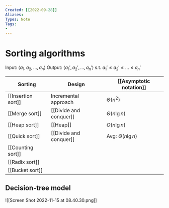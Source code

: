 ```yaml
---
Created: [[2022-09-28]]
Aliases: 
Types: Note
Tags: 
- 
---
```

# Sorting algorithms
Input: $\langle a_1, a_2, \dots,a_n\rangle$
Output: $\langle a_1',a_2',\dots, a_n'\rangle$ s.t. $a_1'\leq a_2'\leq\dots\leq a_n'$

| Sorting            | Design                 | [[Asymptotic notation]] |
| ------------------ | ---------------------- | ----------------------- |
| [[Insertion sort]] | Incremental approach   | $\Theta(n^2)$           |
| [[Merge sort]]     | [[Divide and conquer]] | $\Theta(n\lg n)$        |
| [[Heap sort]]      | [[Heap]]               | $O(n\lg n)$             |
| [[Quick sort]]     | [[Divide and conquer]] | Avg: $\Theta(n\lg n)$   |
| [[Counting sort]]  |                        |                         |
| [[Radix sort]]     |                        |                         |
| [[Bucket sort]]    |                        |                         |

## Decision-tree model
![[Screen Shot 2022-11-15 at 08.40.30.png]]
